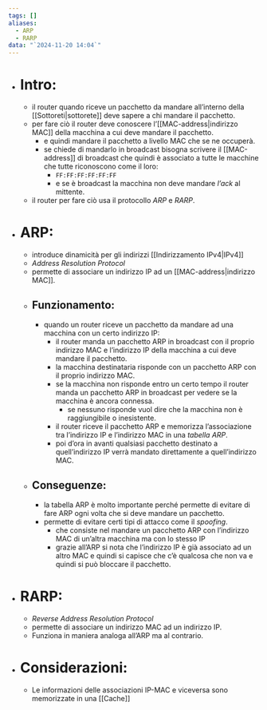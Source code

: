 ```yaml
---
tags: []
aliases:
  - ARP
  - RARP
data: "`2024-11-20 14:04`"
---
```

- # Intro:
	- il router quando riceve un pacchetto da mandare all’interno della [[Sottoreti|sottorete]] deve sapere a chi mandare il pacchetto.
	- per fare ciò il router deve conoscere l’[[MAC-address|indirizzo MAC]] della macchina a cui deve mandare il pacchetto.
		- e quindi mandare il pacchetto a livello MAC che se ne occuperà.
		- se chiede di mandarlo in broadcast bisogna scrivere il [[MAC-address]] di broadcast che quindi è associato a tutte le macchine che tutte riconoscono come il loro: 
			- `FF:FF:FF:FF:FF:FF`
			-  e se è broadcast la macchina non deve mandare _l’ack_ al mittente.
	- il router per fare ciò usa il protocollo _ARP_ e _RARP_.
- # ARP:
	- introduce dinamicità per gli indirizzi [[Indirizzamento IPv4|IPv4]] 
	- _Address Resolution Protocol_
	- permette di associare un indirizzo IP ad un [[MAC-address|indirizzo MAC]].
	- ## Funzionamento:
	    - quando un router riceve un pacchetto da mandare ad una macchina con un certo indirizzo IP:
		    - il router manda un pacchetto ARP in broadcast con il proprio indirizzo MAC e l’indirizzo IP della macchina a cui deve mandare il pacchetto. 
		    - la macchina destinataria risponde con un pacchetto ARP con il proprio indirizzo MAC. 
		    - se la macchina non risponde entro un certo tempo il router manda un pacchetto ARP in broadcast per vedere se la macchina è ancora connessa.
			    - se nessuno risponde vuol dire che la macchina non è raggiungibile o inesistente. 
		    - il router riceve il pacchetto ARP e memorizza l’associazione tra l’indirizzo IP e l’indirizzo MAC in una _tabella ARP_. 
		    - poi d’ora in avanti qualsiasi pacchetto destinato a quell’indirizzo IP verrà mandato direttamente a quell’indirizzo MAC.
	- ## Conseguenze:
		- la tabella ARP è molto importante perché permette di evitare di fare ARP ogni volta che si deve mandare un pacchetto.
		- permette di evitare certi tipi di attacco come il _spoofing_.
			- che consiste nel mandare un pacchetto ARP con l’indirizzo MAC di un’altra macchina ma con lo stesso IP 
			- grazie all’ARP si nota che l’indirizzo IP è già associato ad un altro MAC e quindi si capisce che c’è qualcosa che non va e quindi si può bloccare il pacchetto.
- # RARP:
	- _Reverse Address Resolution Protocol_
	- permette di associare un indirizzo MAC ad un indirizzo IP.
	- Funziona in maniera analoga all’ARP ma al contrario.
- # Considerazioni:
	- Le informazioni delle associazioni IP-MAC e viceversa sono memorizzate in una [[Cache]] 
